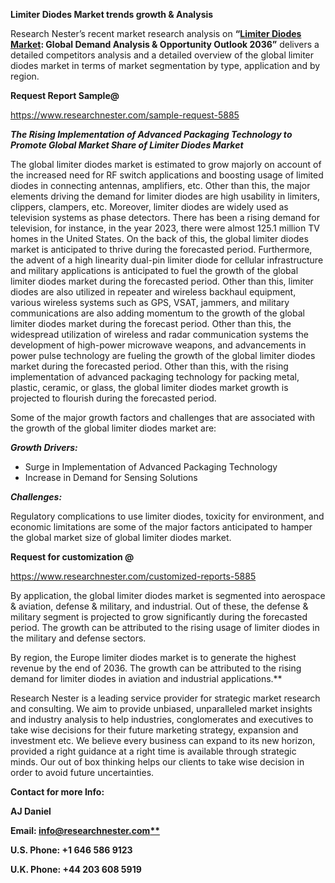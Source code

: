﻿**Limiter Diodes Market trends growth & Analysis** 

Research Nester’s recent market research analysis on **“[Limiter Diodes Market](https://www.researchnester.com/reports/limiter-diodes-market/5885): Global Demand Analysis & Opportunity Outlook 2036”** delivers a detailed competitors analysis and a detailed overview of the global limiter diodes market in terms of market segmentation by type, application and by region. 

**Request Report Sample@** 

<https://www.researchnester.com/sample-request-5885> 

***The Rising Implementation of Advanced Packaging Technology to Promote Global Market Share of Limiter Diodes Market***

The global limiter diodes market is estimated to grow majorly on account of the increased need for RF switch applications and boosting usage of limited diodes in connecting antennas, amplifiers, etc. Other than this, the major elements driving the demand for limiter diodes are high usability in limiters, clippers, clampers, etc. Moreover, limiter diodes are widely used as television systems as phase detectors. There has been a rising demand for television, for instance, in the year 2023, there were almost 125.1 million TV homes in the United States. On the back of this, the global limiter diodes market is anticipated to thrive during the forecasted period. Furthermore, the advent of a high linearity dual-pin limiter diode for cellular infrastructure and military applications is anticipated to fuel the growth of the global limiter diodes market during the forecasted period. Other than this, limiter diodes are also utilized in repeater and wireless backhaul equipment, various wireless systems such as GPS, VSAT, jammers, and military communications are also adding momentum to the growth of the global limiter diodes market during the forecast period. Other than this, the widespread utilization of wireless and radar communication systems the development of high-power microwave weapons, and advancements in power pulse technology are fueling the growth of the global limiter diodes market during the forecasted period. Other than this, with the rising implementation of advanced packaging technology for packing metal, plastic, ceramic, or glass, the global limiter diodes market growth is projected to flourish during the forecasted period. 

Some of the major growth factors and challenges that are associated with the growth of the global limiter diodes market are:

***Growth Drivers:***

- Surge in Implementation of Advanced Packaging Technology 
- Increase in Demand for Sensing Solutions 

***Challenges:***

Regulatory complications to use limiter diodes, toxicity for environment, and economic limitations are some of the major factors anticipated to hamper the global market size of global limiter diodes market. 

**Request for customization @**

<https://www.researchnester.com/customized-reports-5885> 

By application, the global limiter diodes market is segmented into aerospace & aviation, defense & military, and industrial. Out of these, the defense & military segment is projected to grow significantly during the forecasted period. The growth can be attributed to the rising usage of limiter diodes in the military and defense sectors. 

By region, the Europe limiter diodes market is to generate the highest revenue by the end of 2036. The growth can be attributed to the rising demand for limiter diodes in aviation and industrial applications.**  

Research Nester is a leading service provider for strategic market research and consulting. We aim to provide unbiased, unparalleled market insights and industry analysis to help industries, conglomerates and executives to take wise decisions for their future marketing strategy, expansion and investment etc. We believe every business can expand to its new horizon, provided a right guidance at a right time is available through strategic minds. Our out of box thinking helps our clients to take wise decision in order to avoid future uncertainties.

**Contact for more Info:**

**AJ Daniel**

**Email: [info@researchnester.com**](mailto:info@researchnester.com)**

**U.S. Phone: +1 646 586 9123** 

**U.K. Phone: +44 203 608 5919**

